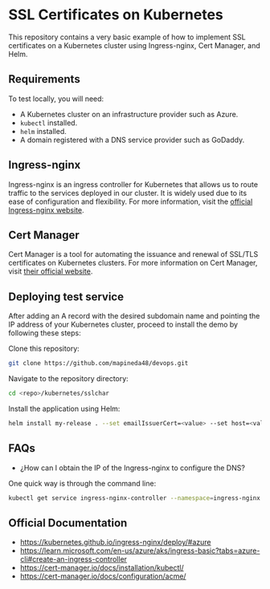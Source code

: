 # SSL Certificates on Kubernetes

This repository contains a very basic example of how to implement SSL certificates on a Kubernetes cluster using Ingress-nginx, Cert Manager, and Helm.

## Requirements

To test locally, you will need:

- A Kubernetes cluster on an infrastructure provider such as Azure.
- `kubectl` installed.
- `helm` installed.
- A domain registered with a DNS service provider such as GoDaddy.

## Ingress-nginx

Ingress-nginx is an ingress controller for Kubernetes that allows us to route traffic to the services deployed in our cluster. It is widely used due to its ease of configuration and flexibility. For more information, visit the [official Ingress-nginx website](https://kubernetes.github.io/ingress-nginx/).

## Cert Manager

Cert Manager is a tool for automating the issuance and renewal of SSL/TLS certificates on Kubernetes clusters. For more information on Cert Manager, visit [their official website](https://cert-manager.io/).

## Deploying test service

After adding an A record with the desired subdomain name and pointing the IP address of your Kubernetes cluster, proceed to install the demo by following these steps:

Clone this repository:

```sh
git clone https://github.com/mapineda48/devops.git
```

Navigate to the repository directory:

```sh
cd <repo>/kubernetes/sslchar
```

Install the application using Helm:

```sh
helm install my-release . --set emailIssuerCert=<value> --set host=<value>
```

## FAQs

- ¿How can I obtain the IP of the Ingress-nginx to configure the DNS?

One quick way is through the command line:

```sh
kubectl get service ingress-nginx-controller --namespace=ingress-nginx
```

## Official Documentation

- https://kubernetes.github.io/ingress-nginx/deploy/#azure
- https://learn.microsoft.com/en-us/azure/aks/ingress-basic?tabs=azure-cli#create-an-ingress-controller
- https://cert-manager.io/docs/installation/kubectl/
- https://cert-manager.io/docs/configuration/acme/
